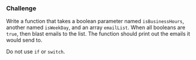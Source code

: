 ### Challenge

Write a function that takes a boolean parameter
named `isBusinessHours`, another named
`isWeekDay`, and an array `emailList`.
When all booleans are `true`, then blast emails
to the list. The function should print out the
emails it would send to.

Do not use `if` or `switch`.
